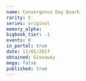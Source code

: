 ```yaml
---
name: Convergence Day Quark
rarity: 5
series: original
memory_alpha:
bigbook_tier: -1
events: 0
in_portal: true
date: 11/01/2017
obtained: Giveaway
mega: false
published: true
---
```




